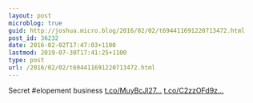 ```yaml
---
layout: post
microblog: true
guid: http://joshua.micro.blog/2016/02/02/t694411691220713472.html
post_id: 36232
date: 2016-02-02T17:47:03+1100
lastmod: 2019-07-30T17:41:25+1100
type: post
url: /2016/02/02/t694411691220713472.html
---
```

Secret #elopement business [t.co/MuyBcJl27...](https://t.co/MuyBcJl27Q) [t.co/C2zzOFd9z...](https://t.co/C2zzOFd9z5)

